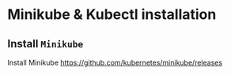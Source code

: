 # Minikube & Kubectl installation

## Install `Minikube`

Install Minikube https://github.com/kubernetes/minikube/releases

